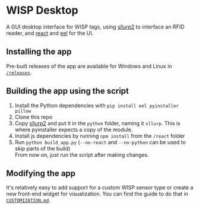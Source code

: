 # WISP Desktop

A GUI desktop interface for WISP tags, using [sllurp2](https://github.com/fviard/sllurp/tree/fviard-develop-v2/sllurp) to interface an RFID reader, and [react](https://github.com/facebook/react) and [eel](https://github.com/ChrisKnott/Eel) for the UI.

## Installing the app
Pre-built releases of the app are available for Windows and Linux in [`/releases`](https://github.com/rmenon1008/wisp-desktop/tree/master/releases).

## Building the app using the script
1. Install the Python dependencies with `pip install eel pyinstaller pillow`
2. Clone this repo
3. Copy [sllurp2](https://github.com/fviard/sllurp/tree/fviard-develop-v2/sllurp) and put it in the `python` folder, naming it `sllurp`. This is where pyinstaller expects a copy of the module.
4. Install js dependencies by running `npm install` from the `/react` folder  
5. Run `python build_app.py` (`--no-react` and `--no-python` can be used to skip parts of the build)  
From now on, just run the script after making changes.

## Modifying the app
It's relatively easy to add support for a custom WISP sensor type or create a new front-end widget for visualization. You can find the guide to do that in [`CUSTOMIZATION.md`](https://github.com/rmenon1008/wisp-desktop/tree/master/CUSTOMIZATION.md).
